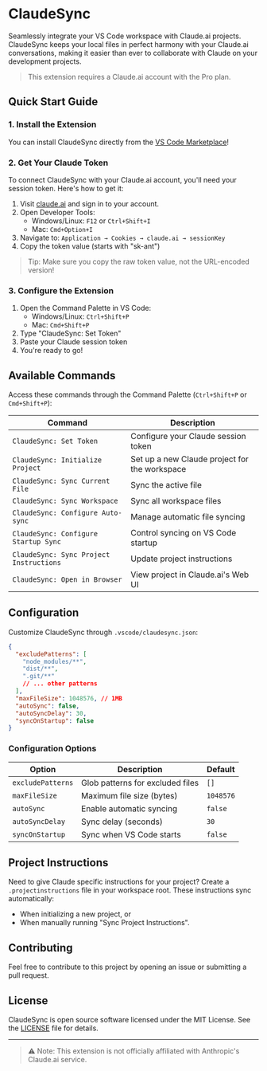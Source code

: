 # ClaudeSync

Seamlessly integrate your VS Code workspace with Claude.ai projects. ClaudeSync keeps your local files in perfect harmony with your Claude.ai conversations, making it easier than ever to collaborate with Claude on your development projects.

> This extension requires a Claude.ai account with the Pro plan.

## Quick Start Guide

### 1. Install the Extension

You can install ClaudeSync directly from the [VS Code Marketplace](https://marketplace.visualstudio.com/PLACEHOLDER)!

### 2. Get Your Claude Token

To connect ClaudeSync with your Claude.ai account, you'll need your session token. Here's how to get it:

1. Visit [claude.ai](https://claude.ai) and sign in to your account.
2. Open Developer Tools:
   - Windows/Linux: `F12` or `Ctrl+Shift+I`
   - Mac: `Cmd+Option+I`
3. Navigate to: `Application → Cookies → claude.ai → sessionKey`
4. Copy the token value (starts with "sk-ant")

> Tip: Make sure you copy the raw token value, not the URL-encoded version!

### 3. Configure the Extension

1. Open the Command Palette in VS Code:
   - Windows/Linux: `Ctrl+Shift+P`
   - Mac: `Cmd+Shift+P`
2. Type "ClaudeSync: Set Token"
3. Paste your Claude session token
4. You're ready to go!

## Available Commands

Access these commands through the Command Palette (`Ctrl+Shift+P` or `Cmd+Shift+P`):

| Command                                 | Description                                   |
| --------------------------------------- | --------------------------------------------- |
| `ClaudeSync: Set Token`                 | Configure your Claude session token           |
| `ClaudeSync: Initialize Project`        | Set up a new Claude project for the workspace |
| `ClaudeSync: Sync Current File`         | Sync the active file                          |
| `ClaudeSync: Sync Workspace`            | Sync all workspace files                      |
| `ClaudeSync: Configure Auto-sync`       | Manage automatic file syncing                 |
| `ClaudeSync: Configure Startup Sync`    | Control syncing on VS Code startup            |
| `ClaudeSync: Sync Project Instructions` | Update project instructions                   |
| `ClaudeSync: Open in Browser`           | View project in Claude.ai's Web UI            |

## Configuration

Customize ClaudeSync through `.vscode/claudesync.json`:

```json
{
  "excludePatterns": [
    "node_modules/**",
    "dist/**",
    ".git/**"
    // ... other patterns
  ],
  "maxFileSize": 1048576, // 1MB
  "autoSync": false,
  "autoSyncDelay": 30,
  "syncOnStartup": false
}
```

### Configuration Options

| Option            | Description                      | Default   |
| ----------------- | -------------------------------- | --------- |
| `excludePatterns` | Glob patterns for excluded files | `[]`      |
| `maxFileSize`     | Maximum file size (bytes)        | `1048576` |
| `autoSync`        | Enable automatic syncing         | `false`   |
| `autoSyncDelay`   | Sync delay (seconds)             | `30`      |
| `syncOnStartup`   | Sync when VS Code starts         | `false`   |

## Project Instructions

Need to give Claude specific instructions for your project? Create a `.projectinstructions` file in your workspace root. These instructions sync automatically:

- When initializing a new project, or
- When manually running "Sync Project Instructions".

## Contributing

Feel free to contribute to this project by opening an issue or submitting a pull request.

## License

ClaudeSync is open source software licensed under the MIT License. See the [LICENSE](LICENSE) file for details.

---

> ⚠️ Note: This extension is not officially affiliated with Anthropic's Claude.ai service.
